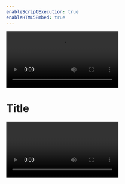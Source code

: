 ```yaml
---
enableScriptExecution: true
enableHTML5Embed: true
---
```


<video controls>
  <source src="path_to_your_video.mp4" type="video/mp4">
  Your browser does not support the video tag.
</video>

# Title

<video controls :src="videodemo" title="Title"></video>

